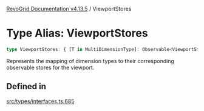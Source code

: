 [RevoGrid Documentation v4.13.5](README.md) / ViewportStores

# Type Alias: ViewportStores

```ts
type ViewportStores: { [T in MultiDimensionType]: Observable<ViewportState> };
```

Represents the mapping of dimension types to their corresponding observable stores for the viewport.

## Defined in

[src/types/interfaces.ts:685](https://github.com/revolist/revogrid/blob/f32590b4b251a55e7610f26e48cd67947bdd6441/src/types/interfaces.ts#L685)
